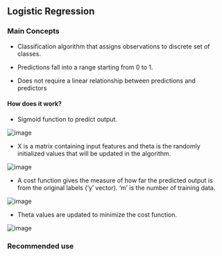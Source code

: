 ## Logistic Regression

### Main Concepts

* Classification algorithm that assigns observations to discrete set of classes.  

* Predictions fall into a range starting from 0 to 1.

* Does not require a linear relationship between predictions and predictors

#### How does it work?

* Sigmoid function to predict output.

![image](https://user-images.githubusercontent.com/39881974/200902384-7952c15d-74e7-44d6-bffb-4a39a04f8784.png)


* X is a matrix containing input features and theta is the randomly initialized values that will be updated in the algorithm. 

![image](https://user-images.githubusercontent.com/39881974/200902342-18b4aacd-0a78-4651-ac8b-63573de2c112.png)

 
* A cost function gives the measure of how far the predicted output is from the original labels (‘y’ vector). ‘m’ is the number of training data. 

![image](https://user-images.githubusercontent.com/39881974/200902235-6df9690c-85dc-447e-ae44-44075edbb7bf.png)

* Theta values are updated to minimize the cost function. 

![image](https://user-images.githubusercontent.com/39881974/200902301-d9499aa2-2ed5-4a31-8136-5bac56d759f4.png=250x250)

### Recommended use

